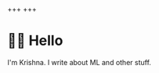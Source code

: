+++
+++

# 👋🏽 Hello

<div class="home-container">

<div class="home-content">

I'm Krishna. I write about ML and other stuff.

</div>

</div>
